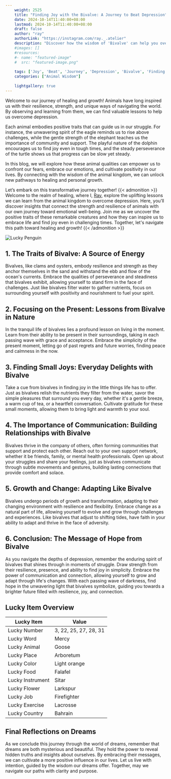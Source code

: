 ```yaml
---
    weight: 2525
    title: "Finding Joy with the Bivalve: A Journey to Beat Depression"  # Assuming 'title' column exists
    date: 2024-10-14T11:40:00+08:00
    lastmod: 2024-10-14T11:40:00+08:00
    draft: false
    author: "ray"
    authorLink: "https://instagram.com/ray._.atelier"
    description: "Discover how the wisdom of 'Bivalve' can help you overcome depression and find joy in your life journey."
    #images: []
    #resources:
    #- name: "featured-image"
    #  src: "featured-image.png"
    
    tags: ['Joy', 'Beat', 'Journey', 'Depression', 'Bivalve', 'Finding']
    categories: ["Animal Wisdom"]
    
    lightgallery: true
---
```

    
Welcome to our journey of healing and growth! Animals have long inspired us with their resilience, strength, and unique ways of navigating the world. By observing and learning from them, we can find valuable lessons to help us overcome depression.

Each animal embodies positive traits that can guide us in our struggle. For instance, the unwavering spirit of the eagle reminds us to rise above challenges, while the gentle strength of the elephant teaches us the importance of community and support. The playful nature of the dolphin encourages us to find joy even in tough times, and the steady perseverance of the turtle shows us that progress can be slow yet steady.

In this blog, we will explore how these animal qualities can empower us to confront our fears, embrace our emotions, and cultivate positivity in our lives. By connecting with the wisdom of the animal kingdom, we can unlock new pathways to healing and personal growth.

Let’s embark on this transformative journey together!
{{< admonition >}}
Welcome to the realm of healing, where I, [Ray](https://instagram.com/ray._.atelier), explore the uplifting lessons we can learn from the animal kingdom to overcome depression. Here, you’ll discover insights that connect the strength and resilience of animals with our own journey toward emotional well-being. Join me as we uncover the positive traits of these remarkable creatures and how they can inspire us to embrace life and find joy even in challenging times. Together, let's navigate this path toward healing and growth!
{{< /admonition >}}

![Lucky Penguin](https://cdn.pixabay.com/photo/2024/09/07/02/34/penguins-9028827_1280.jpg "Lucky Penguin")

## 1. The Traits of Bivalve: A Source of Energy
Bivalves, like clams and oysters, embody resilience and strength as they anchor themselves in the sand and withstand the ebb and flow of the ocean's currents. Embrace the qualities of perseverance and steadiness that bivalves exhibit, allowing yourself to stand firm in the face of challenges. Just like bivalves filter water to gather nutrients, focus on surrounding yourself with positivity and nourishment to fuel your spirit.

## 2. Focusing on the Present: Lessons from Bivalve in Nature
In the tranquil life of bivalves lies a profound lesson on living in the moment. Learn from their ability to be present in their surroundings, taking in each passing wave with grace and acceptance. Embrace the simplicity of the present moment, letting go of past regrets and future worries, finding peace and calmness in the now.

## 3. Finding Small Joys: Everyday Delights with Bivalve
Take a cue from bivalves in finding joy in the little things life has to offer. Just as bivalves relish the nutrients they filter from the water, savor the simple pleasures that surround you every day, whether it's a gentle breeze, a warm cup of tea, or a heartfelt conversation. Cultivate gratitude for these small moments, allowing them to bring light and warmth to your soul.

## 4. The Importance of Communication: Building Relationships with Bivalve
Bivalves thrive in the company of others, often forming communities that support and protect each other. Reach out to your own support network, whether it be friends, family, or mental health professionals. Open up about your struggles and share your feelings, just as bivalves communicate through subtle movements and gestures, building lasting connections that provide comfort and solace.

## 5. Growth and Change: Adapting Like Bivalve
Bivalves undergo periods of growth and transformation, adapting to their changing environment with resilience and flexibility. Embrace change as a natural part of life, allowing yourself to evolve and grow through challenges and experiences. Like bivalves that adjust to shifting tides, have faith in your ability to adapt and thrive in the face of adversity.

## 6. Conclusion: The Message of Hope from Bivalve
As you navigate the depths of depression, remember the enduring spirit of bivalves that shines through in moments of struggle. Draw strength from their resilience, presence, and ability to find joy in simplicity. Embrace the power of communication and connection, allowing yourself to grow and adapt through life's changes. With each passing wave of darkness, find hope in the unwavering light that bivalves symbolize, guiding you towards a brighter future filled with resilience, joy, and connection.


## Lucky Item Overview
| Lucky Item          | Value              |
|---------------|--------------------|
| Lucky Number        | 3, 22, 25, 27, 28, 31  |
| Lucky Word          | Mercy |
| Lucky Animal        | Goose |
| Lucky Place         | Arboretum     |
| Lucky Color         | Light orange     |
| Lucky Food          | Falafel      |
| Lucky Instrument    | Sitar |
| Lucky Flower        | Larkspur    |
| Lucky Job           | Firefighter       |
| Lucky Exercise      | Lacrosse  |
| Lucky Country       | Bahrain    |


##  Final Reflections on Dreams

As we conclude this journey through the world of dreams, remember that dreams are both mysterious and beautiful. They hold the power to reveal hidden truths and insights about ourselves. By embracing their messages, we can cultivate a more positive influence in our lives. Let us live with intention, guided by the wisdom our dreams offer. Together, may we navigate our paths with clarity and purpose.

